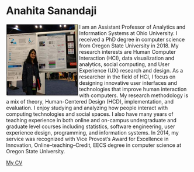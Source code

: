 Anahita Sanandaji
=========
<p><img src="images/ASanandaji.jpg" alt="Anahita Sanandaji" width="200" height="200" align="left" title="Anahita Sanandaji"> 
I am an Assistant Professor of Analytics and Information Systems at Ohio University. I received a PhD degree in computer science from Oregon State University in 2018. My research interests are Human Computer Interaction (HCI), data visualization and analytics, social computing, and User Experience (UX) research and design. As a researcher in the field of HCI, I focus on designing innovative user interfaces and technologies that improve human interaction with computers. My research methodology is a mix of theory, Human-Centered Design (HCD), implementation, and evaluation. I enjoy studying and analyzing how people interact with computing technologies and social spaces. 
I also have many years of teaching experience in both online and on-campus undergraduate and graduate level courses including statistics, software engineering, user experience design, programming, and information systems. In 2014, my service was recognized with Vice Provost’s Award for Excellence in Innovation, Online–teaching–Credit, EECS degree in computer science at Oregon State University.

 <p><a href="ASanandaji_CV.pdf" title="Anahita's CV">My CV</a></p>